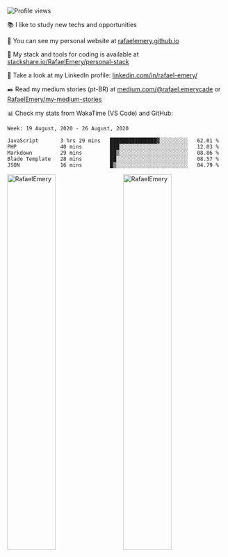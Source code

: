 ![Profile views](https://gpvc.arturio.dev/RafaelEmery)
 
 :books:  I like to study new techs and opportunities
 
 :rocket:  You can see my personal website at [rafaelemery.github.io](https://rafaelemery.github.io)
 
 :hammer: My stack and tools for coding is available at [stackshare.io/RafaelEmery/personal-stack](https://stackshare.io/RafaelEmery/personal-stack)
 
 :busts_in_silhouette:  Take a look at my LinkedIn profile: [linkedin.com/in/rafael-emery/](https://www.linkedin.com/in/rafael-emery/)
 
 :black_nib: Read my medium stories (pt-BR) at [medium.com/@rafael.emerycade](https://medium.com/@rafael.emerycade) or [RafaelEmery/my-medium-stories](https://github.com/RafaelEmery/my-medium-stories)
 
 :bar_chart: Check my stats from WakaTime (VS Code) and GitHub:

<!--START_SECTION:waka-->
```text
Week: 19 August, 2020 - 26 August, 2020

JavaScript       3 hrs 29 mins   ███████████████▓░░░░░░░░░   62.01 % 
PHP              40 mins         ███░░░░░░░░░░░░░░░░░░░░░░   12.03 % 
Markdown         29 mins         ██▒░░░░░░░░░░░░░░░░░░░░░░   08.86 % 
Blade Template   28 mins         ██░░░░░░░░░░░░░░░░░░░░░░░   08.57 % 
JSON             16 mins         █▒░░░░░░░░░░░░░░░░░░░░░░░   04.79 % 
```
<!--END_SECTION:waka-->

<!-- [![RafaelEmery's github stats](https://github-readme-stats.vercel.app/api?username=RafaelEmery&show_icons=true&count_private=true&hide=prs)](https://github.com/anuraghazra/github-readme-stats) -->

<p width="100%">
<img width="47%" align="left" src="https://github-readme-stats.vercel.app/api?username=RafaelEmery&show_icons=true&count_private=true&hide=prs)" alt="RafaelEmery" />
<img width="47%" align="right" src="https://github-readme-stats.vercel.app/api/top-langs/?username=RafaelEmery&layout=compact&hide=html,jupyter%20notebook" alt="RafaelEmery" />
</p>
